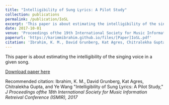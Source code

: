 ```yaml
---
title: "Intelligibility of Sung Lyrics: A Pilot Study"
collection: publications
permalink: /publication/IoSL
excerpt: 'This paper is about estimating the intelligibility of the singing voice in a given song. We propose a set of acoustic features that are relevant for estimating the intelligibility. We also propose an approach for labeling songs with an intelligibility score accroding to human perception'
date: 2017-10-01
venue: 'Proceedings ofthe 19th International Society for Music Information Retreival Conference ISMIR'
paperurl: 'https://karimmibrahim.github.io/files/[Paper]IoSL.pdf'
citation: 'Ibrahim, K. M., David Grunberg, Kat Agres, Chitralekha Gupta, and Ye Wang &quot;Intelligibility of Sung Lyrics: A Pilot Study,&quot;  <i>J Proceedings ofthe 18th International Society for Music Information Retreival Conference (ISMIR), 2017</i>'
---
```

This paper is about estimating the intelligibility of the singing voice in a given song.

[Download paper here](https://karimmibrahim.github.io/files/[Paper]IoSL.pdf)

Recommended citation: 
Ibrahim, K. M., David Grunberg, Kat Agres, Chitralekha Gupta, and Ye Wang "Intelligibility of Sung Lyrics: A Pilot Study," <i>J Proceedings ofthe 18th International Society for Music Information Retreival Conference (ISMIR), 2017</i>